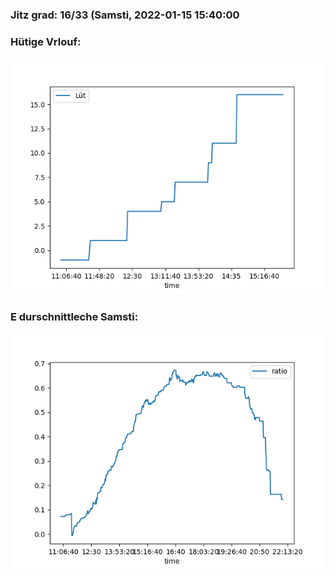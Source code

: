 ### Jitz grad: 16/33 (Samsti, 2022-01-15 15:40:00

### Hütige Vrlouf:
![Graph](Today.png)

### E durschnittleche Samsti:
![Graph](Samsti.png)